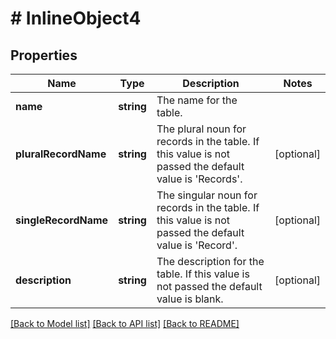 # # InlineObject4

## Properties

Name | Type | Description | Notes
------------ | ------------- | ------------- | -------------
**name** | **string** | The name for the table. |
**pluralRecordName** | **string** | The plural noun for records in the table. If this value is not passed the default value is &#39;Records&#39;. | [optional]
**singleRecordName** | **string** | The singular noun for records in the table. If this value is not passed the default value is &#39;Record&#39;. | [optional]
**description** | **string** | The description for the table. If this value is not passed the default value is blank. | [optional]

[[Back to Model list]](../../README.md#models) [[Back to API list]](../../README.md#endpoints) [[Back to README]](../../README.md)
